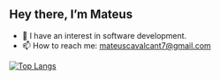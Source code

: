 ## Hey there, I’m Mateus
- 🔭 I have an interest in software development.
- 📫 How to reach me: mateuscavalcant7@gmail.com



[![Top Langs](https://github-readme-stats.vercel.app/api/top-langs/?username=mateuscavalcant&layout=compact&hide=html,css)](https://github.com/anuraghazra/github-readme-stats)



